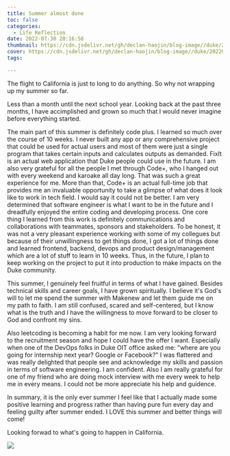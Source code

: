 ```yaml
---
title: Summer almost done
toc: false
categories:
  - Life Reflection
date: 2022-07-30 20:16:58
thumbnail: https://cdn.jsdelivr.net/gh/declan-haojin/blog-image//duke/20220731013547.png
cover: https://cdn.jsdelivr.net/gh/declan-haojin/blog-image//duke/20220731013547.png
tags:

---
```


The flight to California is just to long to do anything. So why not wrapping up my summer so far.

<!--more-->

Less than a month until the next school year. Looking back at the past three months, I have accimplished and grown so much that I would never imagine before everything started.

The main part of this summer is definitely code plus. I learned so much over the course of 10 weeks. I never built any app or any comprehensive project that could be used for actual users and most of them were just a single program that takes certain inputs and calculates outputs as demanded. FixIt is an actual web application that Duke people could use in the future. I am also very grateful for all the people I met through Code+, who I hanged out with every weekend and karoake all day long. That was such a great experience for me. More than that, Code+ is an actual full-time job that provides me an invaluable opportunity to take a glimpse of what does it look like to work in tech field. I would say it could not be better. I am very determined that software engineer is what I want to be in the future and I dreadfully enjoyed the entire coding and developing process. One core thing I learned from this work is definitely communications and collaborations with teammates, sponsors and stakeholders. To be honest, it was not a very pleasant experience working with some of my collegues but because of their unwillingness to get things done, I got a lot of things done and learned frontend, backend, devops and product design/management which are a lot of stuff to learn in 10 weeks. Thus, in the future, I plan to keep working on the project to put it into production to make impacts on the Duke community.

This summer, I genuinely feel fruitful in terms of what I have gained. Besides technical skills and career goals, I have grown spiritually. I believe it's God's will to let me spend the summer with Makenew and let them guide me on my path to faith. I am still confused, scared and self-centered, but I know what is the truth and I have the willingness to move forward to be closer to God and confront my sins.

Also leetcoding is becoming a habit for me now. I am very looking forward to the recruitment season and hope I could have the offer I want. Especially when one of the DevOps folks in Duke OIT office asked me: "where are you going for internship next year? Google or Facebook?" I was flattered and was really delighted that people see and acknowledge my skills and passion in terms of software engineering. I am confident. Also I am really grateful for one of my friend who are doing mock interview with me every week to help me in every means. I could not be more appreciate his help and guidence.

In summary, it is the only ever summer I feel like that I actually made some positive learning and progress rather than having pure fun every day and feeling guilty after summer ended. I LOVE this summer and better things will come!

Looking forwad to what's going to happen in California.

![](https://cdn.jsdelivr.net/gh/declan-haojin/blog-image//duke/20220731013433.png)
